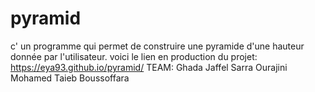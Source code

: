# pyramid
c' un programme qui permet de construire une pyramide d'une hauteur donnée par l'utilisateur.
voici le lien en production du projet: <br>
https://eya93.github.io/pyramid/
TEAM:
Ghada Jaffel
Sarra Ourajini
Mohamed Taieb Boussoffara
